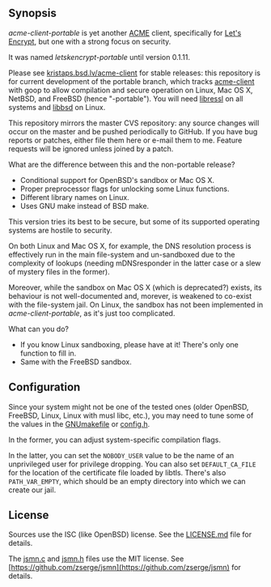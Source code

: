 ## Synopsis

*acme-client-portable* is yet another
[ACME](https://letsencrypt.github.io/acme-spec/) client, specifically for
[Let's Encrypt](https://letsencrypt.org), but one with a strong focus on
security. 

It was named *letskencrypt-portable* until version 0.1.11.

Please see
[kristaps.bsd.lv/acme-client](https://kristaps.bsd.lv/acme-client) for
stable releases: this repository is for current development of the
portable branch, which tracks
[acme-client](https://github.com/kristapsdz/acme-client) with goop to
allow compilation and secure operation on Linux, Mac OS X, NetBSD, and
FreeBSD (hence "-portable").
You will need [libressl](http://www.libressl.org/) on all systems and
[libbsd](https://libbsd.freedesktop.org/wiki/) on Linux.

This repository mirrors the master CVS repository: any source changes
will occur on the master and be pushed periodically to GitHub.  If you
have bug reports or patches, either file them here or e-mail them to me.
Feature requests will be ignored unless joined by a patch.

What are the difference between this and the non-portable release?

* Conditional support for OpenBSD's sandbox or Mac OS X.
* Proper preprocessor flags for unlocking some Linux functions.
* Different library names on Linux.
* Uses GNU make instead of BSD make.

This version tries its best to be secure, but some of its supported
operating systems are hostile to security.

On both Linux and Mac OS X, for example, the DNS resolution process is
effectively run in the main file-system and un-sandboxed due to the
complexity of lookups (needing mDNSresponder in the latter case or a
slew of mystery files in the former).

Moreover, while the sandbox on Mac OS X (which is deprecated?) exists,
its behaviour is not well-documented and, morever, is weakened to
co-exist with the file-system jail.  On Linux, the sandbox has not been
implemented in *acme-client-portable*, as it's just too complicated.

What can you do?

* If you know Linux sandboxing, please have at it!  There's only one
function to fill in.
* Same with the FreeBSD sandbox.

## Configuration

Since your system might not be one of the tested ones (older OpenBSD,
FreeBSD, Linux, Linux with musl libc, etc.), you may need to tune some
of the values in the [GNUmakefile](GNUmakefile) or [config.h](config.h).

In the former, you can adjust system-specific compilation flags.

In the latter, you can set the `NOBODY_USER` value to be the name of an
unprivileged user for privilege dropping.
You can also set `DEFAULT_CA_FILE` for the location of the certificate
file loaded by libtls.
There's also `PATH_VAR_EMPTY`, which should be an empty directory into
which we can create our jail.

## License

Sources use the ISC (like OpenBSD) license.  See the
[LICENSE.md](LICENSE.md) file for details.

The [jsmn.c](jsmn.c) and [jsmn.h](jsmn.h) files use the MIT license.
See [https://github.com/zserge/jsmn](https://github.com/zserge/jsmn) for
details.

